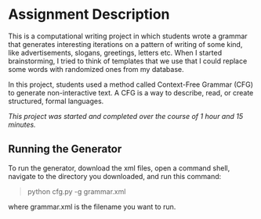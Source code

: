# Assignment Description

This is a computational writing project in which students wrote a grammar that generates interesting iterations on a pattern of writing of some kind, like advertisements, slogans, greetings, letters etc. When I started brainstorming, I tried to think of templates that we use that I could replace some words with randomized ones from my database.

In this project, students used a method called Context-Free Grammar (CFG) to generate non-interactive text. A CFG is a way to describe, read, or create structured, formal languages.

_This project was started and completed over the course of 1 hour and 15 minutes._

## Running the Generator
To run the generator, download the xml files, open a command shell, navigate to the directory you downloaded, and run this command:

>python cfg.py -g grammar.xml

where grammar.xml is the filename you want to run.